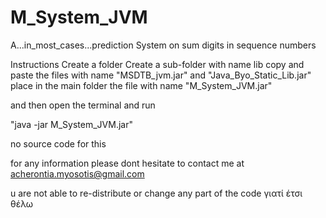 # M_System_JVM
A...in_most_cases...prediction System on sum digits in sequence numbers

Instructions
Create a folder 
Create a sub-folder with name lib
copy and paste the files with name
"MSDTB_jvm.jar"
and
"Java_Byo_Static_Lib.jar"
place in the main folder the file with name
"M_System_JVM.jar"

and then open the terminal and 
run 

"java -jar M_System_JVM.jar"

no source code for this


for any information
please dont hesitate to contact me 
at acherontia.myosotis@gmail.com

u are not able to re-distribute or change any part of the code 
γιατί έτσι θέλω
